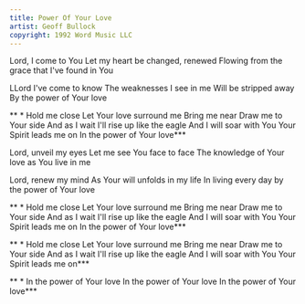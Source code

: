 ```yaml
---
title: Power Of Your Love
artist: Geoff Bullock
copyright: 1992 Word Music LLC
---
```

Lord, I come to You
Let my heart be changed, renewed
Flowing from the grace that I've found in You

LLord I've come to know
The weaknesses I see in me
Will be stripped away
By the power of Your love

 ** * Hold me close
   Let Your love surround me
   Bring me near
   Draw me to Your side
   And as I wait
   I'll rise up like the eagle
   And I will soar with You
   Your Spirit leads me on
   In the power of Your love***

Lord, unveil my eyes
Let me see You face to face
The knowledge of Your love as You live in me

Lord, renew my mind
As Your will unfolds in my life
In living every day by the power of Your love

 ** * Hold me close
   Let Your love surround me
   Bring me near
   Draw me to Your side
   And as I wait
   I'll rise up like the eagle
   And I will soar with You
   Your Spirit leads me on
   In the power of Your love***

 ** * Hold me close
   Let Your love surround me
   Bring me near
   Draw me to Your side
   And as I wait
   I'll rise up like the eagle
   And I will soar with You
   Your Spirit leads me on***

 ** * In the power of Your love
   In the power of Your love
   In the power of Your love***